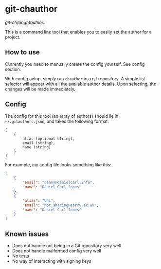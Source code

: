 # git-chauthor

_git-ch(ange)author..._

This is a command line tool that enables you to easily set the author for a project.

## How to use

Currently you need to manually create the config yourself. See config section.

With config setup, simply run `chauthor` in a git repository. A simple list selector will appear with all the available author details. Upon selecting, the changes will be made immediately.

## Config

The config for this tool (an array of authors) should lie in `~/.gitauthors.json`, and takes the following format:

```
[
    {
        alias (optional string),
        email (string),
        name (string)
    }
]
```

For example, my config file looks something like this:

```json
[
    {
        "email": "danny@danielcarl.info",
        "name": "Daniel Carl Jones"
    },
    {
        "alias": "Uni",
        "email": "not.sharing@sorry.ac.uk",
        "name": "Daniel Carl Jones"
    }
]
```

## Known issues

- Does not handle not being in a Git repository very well
- Does not handle malformed config very well
- No tests
- No way of interacting with signing keys
